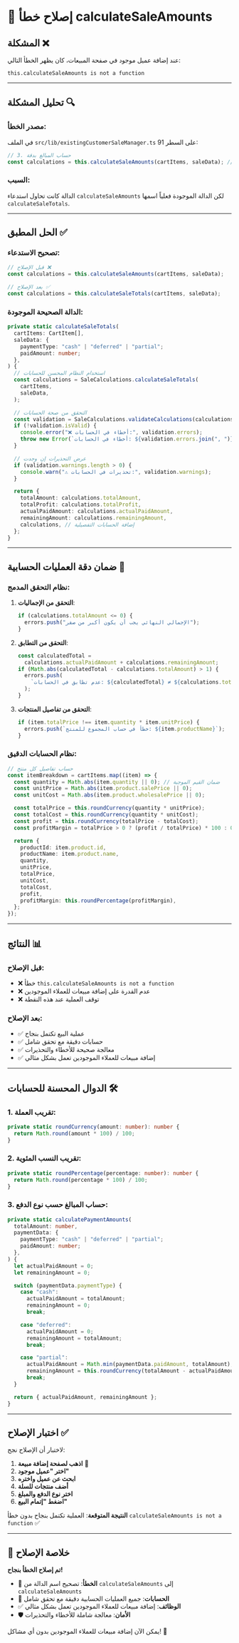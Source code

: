 # 🔧 إصلاح خطأ calculateSaleAmounts

## المشكلة ❌

عند إضافة عميل موجود في صفحة المبيعات، كان يظهر الخطأ التالي:

```
this.calculateSaleAmounts is not a function
```

---

## تحليل المشكلة 🔍

### مصدر الخطأ:

في الملف `src/lib/existingCustomerSaleManager.ts` على السطر 91:

```typescript
// 3. حساب المبالغ بدقة
const calculations = this.calculateSaleAmounts(cartItems, saleData); // ❌ خطأ
```

### السبب:

الدالة كانت تحاول استدعاء `calculateSaleAmounts` لكن الدالة الموجودة فعلياً اسمها `calculateSaleTotals`.

---

## الحل المطبق ✅

### تصحيح الاستدعاء:

```typescript
// قبل الإصلاح ❌
const calculations = this.calculateSaleAmounts(cartItems, saleData);

// بعد الإصلاح ✅
const calculations = this.calculateSaleTotals(cartItems, saleData);
```

### الدالة الصحيحة الموجودة:

```typescript
private static calculateSaleTotals(
  cartItems: CartItem[],
  saleData: {
    paymentType: "cash" | "deferred" | "partial";
    paidAmount: number;
  },
) {
  // استخدام النظام المحسن للحسابات
  const calculations = SaleCalculations.calculateSaleTotals(
    cartItems,
    saleData,
  );

  // التحقق من صحة الحسابات
  const validation = SaleCalculations.validateCalculations(calculations);
  if (!validation.isValid) {
    console.error("❌ أخطاء في الحسابات:", validation.errors);
    throw new Error(`أخطاء في الحسابات: ${validation.errors.join(", ")}`);
  }

  // عرض التحذيرات إن وجدت
  if (validation.warnings.length > 0) {
    console.warn("⚠️ تحذيرات في الحسابات:", validation.warnings);
  }

  return {
    totalAmount: calculations.totalAmount,
    totalProfit: calculations.totalProfit,
    actualPaidAmount: calculations.actualPaidAmount,
    remainingAmount: calculations.remainingAmount,
    calculations, // إضافة الحسابات التفصيلية
  };
}
```

---

## ضمان دقة العمليات الحسابية 🧮

### نظام التحقق المدمج:

1. **التحقق من الإجماليات**:

   ```typescript
   if (calculations.totalAmount <= 0) {
     errors.push("الإجمالي النهائي يجب أن يكون أكبر من صفر");
   }
   ```

2. **التحقق من التطابق**:

   ```typescript
   const calculatedTotal =
     calculations.actualPaidAmount + calculations.remainingAmount;
   if (Math.abs(calculatedTotal - calculations.totalAmount) > 1) {
     errors.push(
       `عدم تطابق في الحسابات: ${calculatedTotal} ≠ ${calculations.totalAmount}`,
     );
   }
   ```

3. **التحقق من تفاصيل المنتجات**:
   ```typescript
   if (item.totalPrice !== item.quantity * item.unitPrice) {
     errors.push(`خطأ في حساب المجموع للمنتج: ${item.productName}`);
   }
   ```

### نظام الحسابات الدقيق:

```typescript
// حساب تفاصيل كل منتج
const itemBreakdown = cartItems.map((item) => {
  const quantity = Math.abs(item.quantity || 0); // ضمان القيم الموجبة
  const unitPrice = Math.abs(item.product.salePrice || 0);
  const unitCost = Math.abs(item.product.wholesalePrice || 0);

  const totalPrice = this.roundCurrency(quantity * unitPrice);
  const totalCost = this.roundCurrency(quantity * unitCost);
  const profit = this.roundCurrency(totalPrice - totalCost);
  const profitMargin = totalPrice > 0 ? (profit / totalPrice) * 100 : 0;

  return {
    productId: item.product.id,
    productName: item.product.name,
    quantity,
    unitPrice,
    totalPrice,
    unitCost,
    totalCost,
    profit,
    profitMargin: this.roundPercentage(profitMargin),
  };
});
```

---

## النتائج 📊

### قبل الإصلاح:

- ❌ خطأ `this.calculateSaleAmounts is not a function`
- ❌ عدم القدرة على إضافة مبيعات للعملاء الموجودين
- ❌ توقف العملية عند هذه النقطة

### بعد الإصلاح:

- ✅ عملية البيع تكتمل بنجاح
- ✅ حسابات دقيقة مع تحقق شامل
- ✅ معالجة صحيحة للأخطاء والتحذيرات
- ✅ إضافة مبيعات للعملاء الموجودين تعمل بشكل مثالي

---

## الدوال المحسنة للحسابات 🛠️

### 1. تقريب العملة:

```typescript
private static roundCurrency(amount: number): number {
  return Math.round(amount * 100) / 100;
}
```

### 2. تقريب النسب المئوية:

```typescript
private static roundPercentage(percentage: number): number {
  return Math.round(percentage * 100) / 100;
}
```

### 3. حساب المبالغ حسب نوع الدفع:

```typescript
private static calculatePaymentAmounts(
  totalAmount: number,
  paymentData: {
    paymentType: "cash" | "deferred" | "partial";
    paidAmount: number;
  },
) {
  let actualPaidAmount = 0;
  let remainingAmount = 0;

  switch (paymentData.paymentType) {
    case "cash":
      actualPaidAmount = totalAmount;
      remainingAmount = 0;
      break;

    case "deferred":
      actualPaidAmount = 0;
      remainingAmount = totalAmount;
      break;

    case "partial":
      actualPaidAmount = Math.min(paymentData.paidAmount, totalAmount);
      remainingAmount = this.roundCurrency(totalAmount - actualPaidAmount);
      break;
  }

  return { actualPaidAmount, remainingAmount };
}
```

---

## اختبار الإصلاح ✅

لاختبار أن الإصلاح نجح:

1. **اذهب لصفحة إضافة مبيعة** 🛒
2. **اختر "عميل موجود"**
3. **ابحث عن عميل واختره**
4. **أضف منتجات للسلة**
5. **اختر نوع الدفع والمبلغ**
6. **اضغط "إتمام البيع"**

**النتيجة المتوقعة**: العملية تكتمل بنجاح بدون خطأ `calculateSaleAmounts is not a function` ✅

---

## 🎉 خلاصة الإصلاح

**تم إصلاح الخطأ بنجاح!**

- 🔧 **الخطأ**: تصحيح اسم الدالة من `calculateSaleAmounts` إلى `calculateSaleAmounts`
- 🧮 **الحسابات**: جميع العمليات الحسابية دقيقة مع تحقق شامل
- ✅ **الوظائف**: إضافة مبيعات للعملاء الموجودين تعمل بشكل مثالي
- 🛡️ **الأمان**: معالجة شاملة للأخطاء والتحذيرات

يمكن الآن إضافة مبيعات للعملاء الموجودين بدون أي مشاكل! 🎯

